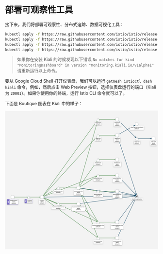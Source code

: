 # 部署可观察性工具

接下来，我们将部署可观察性、分布式追踪、数据可视化工具：

```bash
kubectl apply -f https://raw.githubusercontent.com/istio/istio/release-1.10/samples/addons/prometheus.yaml
kubectl apply -f https://raw.githubusercontent.com/istio/istio/release-1.10/samples/addons/grafana.yaml
kubectl apply -f https://raw.githubusercontent.com/istio/istio/release-1.10/samples/addons/kiali.yaml
kubectl apply -f https://raw.githubusercontent.com/istio/istio/release-1.10/samples/addons/extras/zipkin.yaml
```

>如果你在安装 Kiali 的时候发现以下错误 `No matches for kind "MonitoringDashboard" in version "monitoring.kiali.io/v1alpha1"` 请重新运行以上命令。

要从 Google Cloud Shell 打开仪表盘，我们可以运行 `getmesh istioctl dash kiali` 命令，例如，然后点击 Web Preview 按钮，选择仪表盘运行的端口（Kiali 为 `20001`）。如果你使用你的终端，运行 Istio CLI 命令就可以了。

下面是 Boutique 图表在 Kiali 中的样子：

![Boutique 应用在 Kiali 中的样子](../images/008i3skNly1gtec8rpc6fj60vn0smtb802.jpg)
